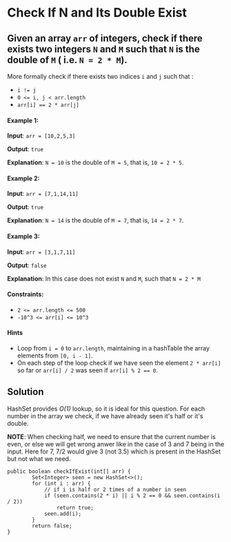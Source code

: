 # Check If N and Its Double Exist

## Given an array ```arr``` of integers, check if there exists two integers ```N``` and ```M``` such that ```N``` is the double of ```M``` ( i.e. ```N = 2 * M```).

More formally check if there exists two indices ```i``` and ```j``` such that :

- ```i != j```
- ```0 <= i, j < arr.length```
- ```arr[i] == 2 * arr[j]```

#### Example 1:

**Input**: ```arr = [10,2,5,3]```

**Output**: ```true```

**Explanation**: ```N = 10``` is the double of ```M = 5```, that is, ```10 = 2 * 5```.

#### Example 2:

**Input**: ```arr = [7,1,14,11]```

**Output**: ```true```

**Explanation**: ```N = 14``` is the double of ```M = 7```, that is, ```14 = 2 * 7```.

#### Example 3:

**Input**: ```arr = [3,1,7,11]```

**Output**: ```false```

**Explanation**: In this case does not exist ```N``` and ```M```, such that ```N = 2 * M```

#### Constraints:

- ```2 <= arr.length <= 500```
- ```-10^3 <= arr[i] <= 10^3```

#### Hints

- Loop from ```i = 0``` to ```arr.length```, maintaining in a hashTable the array elements from ```[0, i - 1]```.
- On each step of the loop check if we have seen the element ```2 * arr[i]``` so far or ```arr[i] / 2``` was seen if ```arr[i] % 2 == 0```.

## Solution

HashSet provides *O(1)* lookup, so it is ideal for this question. For each number in the array we check, if we have already seen it's half or it's double.

**NOTE**: When checking half, we need to ensure that the current number is even, or else we will get wrong anwer like in the case of 3 and 7 being in the input. Here for 7, 7/2 would give 3 (not 3.5) which is present in the HashSet but not what we need.

```
public boolean checkIfExist(int[] arr) {
        Set<Integer> seen = new HashSet<>();   
        for (int i : arr) {
            // if i is half or 2 times of a number in seen
            if (seen.contains(2 * i) || i % 2 == 0 && seen.contains(i / 2))
                return true;
            seen.add(i);
        }
        return false;
}
```

